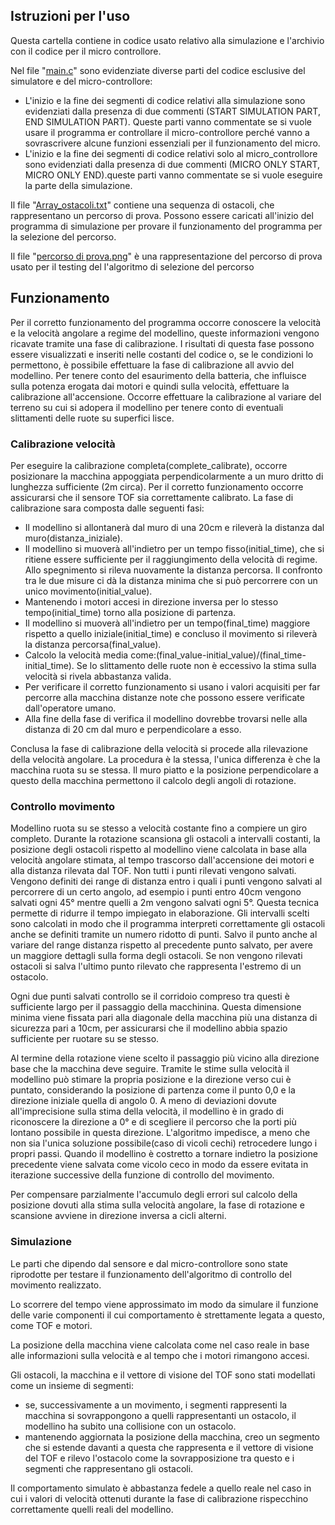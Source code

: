 ## Istruzioni per l'uso

Questa cartella contiene in codice usato relativo alla simulazione e l'archivio con il codice per il micro controllore.

Nel file "[main.c](src/main.c)" sono evidenziate diverse parti del codice esclusive del simulatore e del micro-controllore:
- L'inizio e la fine dei segmenti di codice relativi alla simulazione sono evidenziati dalla presenza di due commenti (START SIMULATION PART, END SIMULATION PART). Queste parti vanno commentate se si vuole usare il programma er controllare il micro-controllore perché vanno a sovrascrivere alcune funzioni essenziali per il funzionamento del micro.
- L'inizio e la fine dei segmenti di codice relativi solo al micro_controllore sono evidenziati dalla presenza di due commenti (MICRO ONLY START, MICRO ONLY END).queste parti vanno commentate se si vuole eseguire la parte della simulazione.

Il file "[Array_ostacoli.txt](Others/Array_ostacoli.txt)" contiene una sequenza di ostacoli, che rappresentano un percorso di prova. Possono essere caricati all'inizio del programma di simulazione per provare il funzionamento del programma per la selezione del percorso.

Il file "[percorso di prova.png](Others/percorso%20di%20prova.png)" è una rappresentazione del percorso di prova usato per il testing del l'algoritmo di selezione del percorso




## Funzionamento 

Per il corretto funzionamento del programma occorre conoscere la velocità e la velocità angolare a regime del modellino, queste informazioni vengono ricavate tramite una fase di calibrazione. I risultati di questa fase possono essere visualizzati e inseriti nelle costanti del codice o, se le condizioni lo permettono, è possibile effettuare la fase di calibrazione all avvio del modellino. Per tenere conto del esaurimento della batteria, che influisce sulla potenza erogata dai motori e quindi sulla velocità, effettuare la calibrazione all'accensione. Occorre effettuare la calibrazione al variare del terreno su cui si adopera il modellino per tenere conto di eventuali slittamenti delle ruote su superfici lisce. 

### Calibrazione velocità 

Per eseguire la calibrazione completa(complete_calibrate), occorre posizionare la macchina appoggiata perpendicolarmente a un muro dritto di lunghezza sufficiente (2m circa). Per il corretto funzionamento occorre assicurarsi che il sensore TOF sia correttamente calibrato. La fase di calibrazione sara composta dalle seguenti fasi:
- Il modellino si allontanerà dal muro di una 20cm e rileverà la distanza dal muro(distanza_iniziale).
- Il modellino si muoverà all'indietro per un tempo fisso(initial_time), che si ritiene essere sufficiente per il raggiungimento della velocità di regime. Allo spegnimento si rileva nuovamente la distanza percorsa. Il confronto tra le due misure ci dà la distanza minima che si può percorrere con un unico movimento(initial_value). 
- Mantenendo i motori accesi in direzione inversa per lo stesso tempo(initial_time) torno alla posizione di partenza.
- Il modellino si muoverà all'indietro per un tempo(final_time) maggiore rispetto a quello iniziale(initial_time) e concluso il movimento si rileverà la distanza percorsa(final_value).
- Calcolo la velocità media come:(final_value-initial_value)/(final_time-initial_time). Se lo slittamento delle ruote non è eccessivo la stima sulla velocità si rivela abbastanza valida.
- Per verificare il corretto funzionamento si usano i valori acquisiti per far percorre alla macchina distanze note che possono essere verificate dall'operatore umano.
- Alla fine della fase di verifica il modellino dovrebbe trovarsi nelle alla distanza di 20 cm dal muro e perpendicolare a esso.

Conclusa la fase di calibrazione della velocità si procede alla rilevazione della velocità angolare. La procedura è la stessa, l'unica differenza è che la macchina ruota su se stessa. Il muro piatto e la posizione perpendicolare a questo della macchina permettono il calcolo degli angoli di rotazione. 

### Controllo movimento

Modellino ruota su se stesso a velocità costante fino a compiere un giro completo. Durante la rotazione scansiona gli ostacoli a intervalli costanti, la posizione degli ostacoli rispetto al modellino viene calcolata in base alla velocità angolare stimata, al tempo trascorso dall'accensione dei motori e alla distanza rilevata dal TOF. Non tutti i punti rilevati vengono salvati. 
Vengono definiti dei range di distanza entro i quali i punti vengono salvati al percorrere di un certo angolo, ad esempio i punti entro 40cm vengono salvati ogni 45° mentre quelli a 2m vengono salvati ogni 5°. Questa tecnica permette di ridurre il tempo impiegato in elaborazione. Gli intervalli scelti sono calcolati in modo che il programma interpreti correttamente gli ostacoli anche se definiti tramite un numero ridotto di punti. Salvo il punto anche al variare del range distanza rispetto al precedente punto salvato, per avere un maggiore dettagli sulla forma degli ostacoli. Se non vengono rilevati ostacoli si salva l'ultimo punto rilevato che rappresenta l'estremo di un ostacolo.

Ogni due punti salvati controllo se il corridoio compreso tra questi è sufficiente largo per il passaggio della macchinina. Questa dimensione minima viene fissata pari alla diagonale della macchina più una distanza di sicurezza pari a 10cm, per assicurarsi che il modellino abbia spazio sufficiente per ruotare su se stesso.

Al termine della rotazione viene scelto il passaggio più vicino alla direzione base che la macchina deve seguire. Tramite le stime sulla velocità il modellino può stimare la propria posizione e la direzione verso cui è puntato, considerando la posizione di partenza come il punto 0,0 e la direzione iniziale quella di angolo 0. A meno di deviazioni dovute all'imprecisione sulla stima della velocità, il modellino è in grado di riconoscere la direzione a 0° e di scegliere il percorso che la porti più lontano possibile in questa direzione. L'algoritmo impedisce, a meno che non sia l'unica soluzione possibile(caso di vicoli cechi) retrocedere lungo i propri passi. Quando il modellino è costretto a tornare indietro la posizione precedente viene salvata come vicolo ceco in modo da essere evitata in iterazione successive della funzione di controllo del movimento. 

Per compensare parzialmente l'accumulo degli errori sul calcolo della posizione dovuti alla stima sulla velocità angolare, la fase di rotazione e scansione avviene in direzione inversa a cicli alterni. 

### Simulazione

Le parti che dipendo dal sensore e dal micro-controllore sono state riprodotte per testare il funzionamento dell'algoritmo di controllo del movimento realizzato. 

Lo scorrere del tempo viene approssimato im modo da simulare il funzione delle varie componenti il cui comportamento è strettamente legata a questo, come TOF e motori. 

La posizione della macchina viene calcolata come nel caso reale in base alle informazioni sulla velocità e al tempo che i motori rimangono accesi. 

Gli ostacoli, la macchina e il vettore di visione del TOF sono stati modellati come un insieme di segmenti:
- se, successivamente a un movimento, i segmenti rappresenti la macchina si sovrappongono a quelli rappresentanti un ostacolo, il modellino ha subito una collisione con un ostacolo.
- mantenendo aggiornata la posizione della macchina, creo un segmento che si estende davanti a questa che rappresenta e il vettore di visione del TOF e rilevo l'ostacolo come la sovrapposizione tra questo e i segmenti che rappresentano gli ostacoli.

Il comportamento simulato è abbastanza fedele a quello reale nel caso in cui i valori di velocità ottenuti durante la fase di calibrazione rispecchino correttamente quelli reali del modellino.